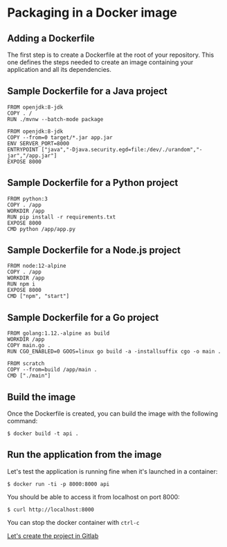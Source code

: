 # Packaging in a Docker image

## Adding a Dockerfile

The first step is to create a Dockerfile at the root of your repository. This one defines the steps needed to create an image containing your application and all its dependencies.

## Sample Dockerfile for a Java project

```
FROM openjdk:8-jdk
COPY . /
RUN ./mvnw --batch-mode package

FROM openjdk:8-jdk
COPY --from=0 target/*.jar app.jar
ENV SERVER_PORT=8000
ENTRYPOINT ["java","-Djava.security.egd=file:/dev/./urandom","-jar","/app.jar"]
EXPOSE 8000
```

## Sample Dockerfile for a Python project

```
FROM python:3
COPY . /app
WORKDIR /app
RUN pip install -r requirements.txt
EXPOSE 8000
CMD python /app/app.py
```

## Sample Dockerfile for a Node.js project

```
FROM node:12-alpine
COPY . /app
WORKDIR /app
RUN npm i
EXPOSE 8000
CMD ["npm", "start"]
```

## Sample Dockerfile for a Go project

```
FROM golang:1.12.-alpine as build
WORKDIR /app
COPY main.go .
RUN CGO_ENABLED=0 GOOS=linux go build -a -installsuffix cgo -o main .

FROM scratch
COPY --from=build /app/main .
CMD ["./main"]
```


## Build the image

Once the Dockerfile is created, you can build the image with the following command:

```
$ docker build -t api .
```

## Run the application from the image

Let's test the application is running fine when it's launched in a container:

```
$ docker run -ti -p 8000:8000 api
```

You should be able to access it from localhost on port 8000:

```
$ curl http://localhost:8000
```

You can stop the docker container with `ctrl-c`

[Let's create the project in Gitlab](../03-Gitlab)
